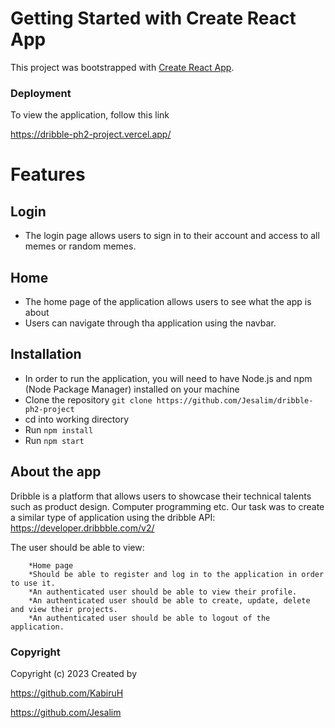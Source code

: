 # Getting Started with Create React App

This project was bootstrapped with [Create React App](https://github.com/facebook/create-react-app).

### Deployment

To view the application, follow this link

https://dribble-ph2-project.vercel.app/

# Features 

## Login
- The login page allows users to sign in to their account and access to all memes or random memes.

## Home 
- The home page of the application allows users to see what the app is about
- Users can navigate through tha application using the navbar.


## Installation 
- In order to run the application, you will need to have Node.js and npm (Node Package Manager) installed on your machine
- Clone the repository `git clone https://github.com/Jesalim/dribble-ph2-project`
- cd into working directory
- Run `npm install`
- Run `npm start`


## About the app

Dribble is a platform that allows users to showcase their technical talents such as product design. Computer programming etc. Our task was to create a similar type of application using the dribble API: https://developer.dribbble.com/v2/

The user should be able to view:

        *Home page 
        *Should be able to register and log in to the application in order to use it.
        *An authenticated user should be able to view their profile.
        *An authenticated user should be able to create, update, delete and view their projects.
        *An authenticated user should be able to logout of the application.

### Copyright
Copyright (c) 2023 
Created by 

https://github.com/KabiruH

https://github.com/Jesalim


